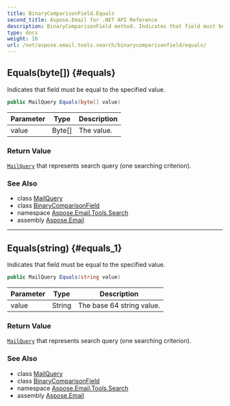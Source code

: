 ```yaml
---
title: BinaryComparisonField.Equals
second_title: Aspose.Email for .NET API Reference
description: BinaryComparisonField method. Indicates that field must be equal to the specified value
type: docs
weight: 10
url: /net/aspose.email.tools.search/binarycomparisonfield/equals/
---
```

## Equals(byte[]) {#equals}

Indicates that field must be equal to the specified value.

```csharp
public MailQuery Equals(byte[] value)
```

| Parameter | Type | Description |
| --- | --- | --- |
| value | Byte[] | The value. |

### Return Value

[`MailQuery`](../../mailquery/) that represents search query (one searching criterion).

### See Also

* class [MailQuery](../../mailquery/)
* class [BinaryComparisonField](../)
* namespace [Aspose.Email.Tools.Search](../../binarycomparisonfield/)
* assembly [Aspose.Email](../../../)

---

## Equals(string) {#equals_1}

Indicates that field must be equal to the specified value.

```csharp
public MailQuery Equals(string value)
```

| Parameter | Type | Description |
| --- | --- | --- |
| value | String | The base 64 string value. |

### Return Value

[`MailQuery`](../../mailquery/) that represents search query (one searching criterion).

### See Also

* class [MailQuery](../../mailquery/)
* class [BinaryComparisonField](../)
* namespace [Aspose.Email.Tools.Search](../../binarycomparisonfield/)
* assembly [Aspose.Email](../../../)


